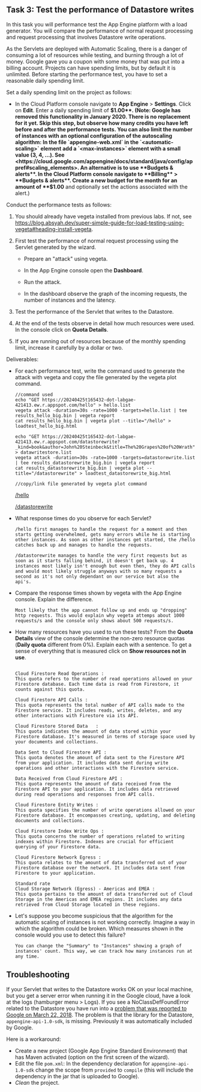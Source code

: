 ## Task 3: Test the performance of Datastore writes

In this task you will performance test the App Engine platform with a
load generator. You will compare the performance of normal request
processing and request processing that involves Datastore write
operations.

As the Servlets are deployed with Automatic Scaling, there is a danger
of consuming a lot of resources while testing, and burning through a
lot of money. Google gave you a coupon with some money that was put
into a billing account. Projects can have spending limits, but by
default it is unlimited. Before starting the performance test, you
have to set a reasonable daily spending limit.

Set a daily spending limit on the project as follows:

- In the Cloud Platform console navigate to **App Engine** >
  **Settings**. Click on **Edit**. Enter a daily spending limit of
  **$1.00**. (Note: Google has removed this functionality in January 2020. There is no replacement for it yet. Skip this step, but observe how many credits you have left before and after the performance tests. You can also limit the number of instances with an optional configuration of the autoscaling algorithm: In the file `appengine-web.xml` in the `<automatic-scaling>` element add a `<max-instances>` element with a small value (3, 4, ...). See <https://cloud.google.com/appengine/docs/standard/java/config/appref#scaling_elements>. An alternative is to use **Budgets & alerts**. In the Cloud Platform console navigate to **Billing** > **Budgets & alerts**. Create a new budget for the month for an amount of **$1.00** and optionally set the actions associated with the alert.)

Conduct the performance tests as follows:

1. You should already have vegeta installed from previous labs. If not, see <https://blog.absyah.dev/super-simple-guide-for-load-testing-using-vegeta#heading-install-vegeta>.

2. First test the performance of normal request processing using the
   Servlet generated by the wizard.

   - Prepare an "attack" using vegeta.

   - In the App Engine console open the **Dashboard**.

   - Run the attack.

   - In the dashboard observe the graph of the incoming requests, the
     number of instances and the latency.

3. Test the performance of the Servlet that writes to the Datastore.

4. At the end of the tests observe in detail how much resources were
   used. In the console click on **Quota Details**.

5. If you are running out of resources because of the monthly spending
   limit, increase it carefully by a dollar or two.

Deliverables:

- For each performance test, write the command used to generate the attack with vegeta and copy the file generated by the vegeta plot command.

  ```
  //command used
  echo "GET https://20240425t165432-dot-labgae-421413.ew.r.appspot.com/hello" > hello.list
  vegeta attack -duration=30s -rate=1000 -targets=hello.list | tee results_hello_big.bin | vegeta report
  cat results_hello_big.bin | vegeta plot --title="/hello" > loadtest_hello_big.html

  echo "GET https://20240425t165432-dot-labgae-421413.ew.r.appspot.com/datastorewrite?_kind=book&author=John%20Steinbeck&title=The%20Grapes%20of%20Wrath" > datawritestore.list
  vegeta attack -duration=30s -rate=1000 -targets=datastorewrite.list | tee results_datastorewrite_big.bin | vegeta report
  cat results_datastorewrite_big.bin | vegeta plot --title="/datastorewrite" > loadtest_datastorewrite_big.html
  ```

  ```
  //copy/link file generated by vegeta plot command
  ```
  [/hello](./vegeta/loadtest_hello_big.html)

  [/datastorewrite](./vegeta/loadtest_datastorewrite_big.html)
 
- What response times do you observe for each Servlet?

  ```
  /hello first manages to handle the request for a moment and then starts getting overwhelmed, gets many errors while he is starting other instances. As soon as other instances get started, the /hello catches back up and manages to handle the requests.

  /datastorewrite manages to handle the very first requests but as soon as it starts falling behind, it doesn't get back up. 4 instances most likely isn't enough but even then, they do API calls and would most likely struggle anyways with so many requests a second as it's not only dependant on our service but also the api's.
  ```

- Compare the response times shown by vegeta with the App Engine
  console. Explain the difference.

  ```
  Most likely that the app cannot follow up and ends up "dropping" http requests. This would explain why vegeta attemps about 1000 requests/s and the console only shows about 500 requests/s.
  ```

- How many resources have you used to run these tests? From the
  **Quota Details** view of the console determine the non-zero resource
  quotas (**Daily quota** different from 0%). Explain each with a sentence.
  To get a sense of everything that is measured click on **Show resources not in use**.

  ```
  
  Cloud Firestore Read Operations :
  This quota refers to the number of read operations allowed on your Firestore database. Each time data is read from Firestore, it counts against this quota.

  Cloud Firestore API Calls	:
  This quota represents the total number of API calls made to the Firestore service. It includes reads, writes, deletes, and any other interactions with Firestore via its API.

  Cloud Firestore Stored Data	:
  This quota indicates the amount of data stored within your Firestore database. It's measured in terms of storage space used by your documents and collections.

  Data Sent to Cloud Firestore API :
  This quota denotes the amount of data sent to the Firestore API from your application. It includes data sent during write operations and other interactions with the Firestore service.

  Data Received from Cloud Firestore API :
  This quota represents the amount of data received from the Firestore API to your application. It includes data retrieved during read operations and responses from API calls.

  Cloud Firestore Entity Writes :
  This quota specifies the number of write operations allowed on your Firestore database. It encompasses creating, updating, and deleting documents and collections.

  Cloud Firestore Index Write Ops :
  This quota concerns the number of operations related to writing indexes within Firestore. Indexes are crucial for efficient querying of your Firestore data.

  Cloud Firestore Network Egress :
  This quota relates to the amount of data transferred out of your Firestore database over the network. It includes data sent from Firestore to your application.

  Standard rate
  Cloud Storage Network (Egress) - Americas and EMEA :
  This quota pertains to the amount of data transferred out of Cloud Storage in the Americas and EMEA regions. It includes any data retrieved from Cloud Storage located in these regions.
  ```

- Let's suppose you become suspicious that the algorithm for the automatic scaling of
  instances is not working correctly. Imagine a way in which the algorithm could be broken. Which measures shown in the console would you use to detect this failure?

  ```
  You can change the "Summary" to "Instances" showing a graph of instances' count. This way, we can track how many instances run at any time.
  ```

## Troubleshooting

If your Servlet that writes to the Datastore works OK on your local
machine, but you get a server error when running it in the Google
cloud, have a look at the logs (hamburger menu > Logs). If you see a
NoClassDefFoundError related to the Datastore you have run into a
[problem that was reported to Google on March 22, 2018](https://issuetracker.google.com/issues/76144204). The
problem is that the library for the Datastore,
`appengine-api-1.0-sdk`, is missing. Previously it was automatically
included by Google.

Here is a workaround:

- Create a new project (Google App Engine Standard Environment) that
  has Maven activated (option on the first screen of the wizard).
- Edit the file `pom.xml`: In the dependency declaration for
  `appengine-api-1.0-sdk` change the scope from `provided` to
  `compile` (this will include the dependency in the jar that is
  uploaded to Google).
- _Clean_ the project.
